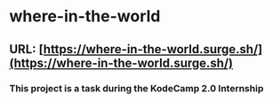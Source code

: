 # where-in-the-world


## URL: [https://where-in-the-world.surge.sh/](https://where-in-the-world.surge.sh/)

### This project is a task during the KodeCamp 2.0 Internship